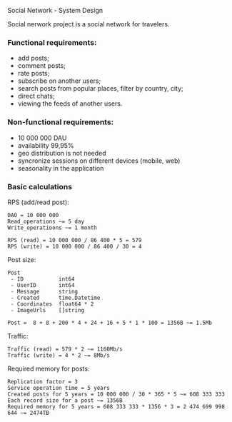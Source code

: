 Social Network - System Design

Social nerwork project is a social network for travelers.

### Functional requirements:

- add posts;
- comment posts;
- rate posts;
- subscribe on another users;
- search posts from popular places, filter by country, city;
- direct chats;
- viewing the feeds of another users.

### Non-functional requirements:

- 10 000 000 DAU
- availability 99,95%
- geo distribution is not needed
- syncronize sessions on different devices (mobile, web)
- seasonality in the application

### Basic calculations

RPS (add/read post):
```
DAO = 10 000 000
Read_operations ~= 5 day
Write_operatioons ~= 1 month

RPS (read) = 10 000 000 / 86 400 * 5 = 579
RPS (write) = 10 000 000 / 86 400 / 30 = 4 
```

Post size:
```
Post
 - ID           int64
 - UserID       int64
 - Message      string
 - Created      time.Datetime
 - Coordinates  float64 * 2
 - ImageUrls    []string
 
Post =  8 + 8 + 200 * 4 + 24 + 16 + 5 * 1 * 100 = 1356B ~= 1.5Mb
```

Traffic:
```
Traffic (read) = 579 * 2 ~= 1160Mb/s
Traffic (write) = 4 * 2 ~= 8Mb/s
```

Required memory for posts:
```
Replication factor = 3
Service operation time = 5 years
Created posts for 5 years = 10 000 000 / 30 * 365 * 5 ~= 608 333 333
Each record size for a post ~= 1356B 
Required memory for 5 years = 608 333 333 * 1356 * 3 = 2 474 699 998 644 ~= 2474TB
```